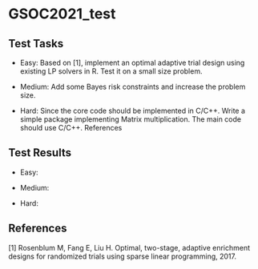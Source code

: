 # GSOC2021_test

## Test Tasks

- Easy: Based on [1], implement an optimal adaptive trial design using existing LP solvers in R. Test it on a small size problem. 

- Medium: Add some Bayes risk constraints and increase the problem size. 

- Hard: Since the core code should be implemented in C/C++. Write a simple package implementing Matrix multiplication. The main code should use C/C++. 
References

## Test Results

- Easy: 

- Medium:

- Hard: 

## References

[1] Rosenblum M, Fang E, Liu H. Optimal, two-stage, adaptive enrichment designs for randomized trials using sparse linear programming, 2017.
